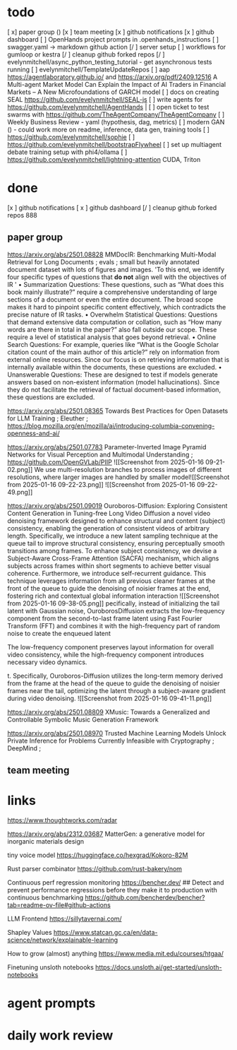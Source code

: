 # todo
[ x] paper group ()
[x ] team meeting
[x  ] github notifications
[x  ] github dashboard
[ ] OpenHands project prompts in .openhands_instructions
[ ] swagger.yaml -> markdown github action
[/ ] server setup
[ ] workflows for gumloop or kestra
[/ ] cleanup github forked repos
[/ ] evelynmitchell/async_python_testing_tutorial - get asynchronous tests running
[ ] evelynmitchell/TemplateUpdateRepos
[ ] aap https://agentlaboratory.github.io/ and https://arxiv.org/pdf/2409.12516 A Multi-agent Market Model Can Explain the Impact of AI Traders in Financial Markets – A New Microfoundations of GARCH model
[ ] docs on creating SEAL https://github.com/evelynmitchell/SEAL-js
[ ] write agents for https://github.com/evelynmitchell/AgentHands |
[ ] open ticket to test swarms with https://github.com/TheAgentCompany/TheAgentCompany
[ ] Weekly Business Review - yaml (hypothesis, dag, metrics)
[ ] modern GAN () - could work more on readme, inference, data gen, training tools
[ ] https://github.com/evelynmitchell/sophie
[ ] https://github.com/evelynmitchell/bootstrapFlywheel
[ ] set up multiagent debate training setup with phi4/ollama
[ ] https://github.com/evelynmitchell/lightning-attention CUDA, Triton

# done

[x  ] github notifications
[ x ] github dashboard
[/ ] cleanup github forked repos 888

## paper group

https://arxiv.org/abs/2501.08828 MMDocIR: Benchmarking Multi-Modal Retrieval for Long Documents ; evals ; small but heavily annotated document dataset with lots of figures and images.
'To this
end, we identify four specific types of questions that **do not** align
well with the objectives of IR ' 
• Summarization Questions: These questions, such as “What does
this book mainly illustrate?” require a comprehensive understanding of large sections of a document or even the entire document.
The broad scope makes it hard to pinpoint specific content effectively, which contradicts the precise nature of IR tasks.
• Overwhelm Statistical Questions: Questions that demand extensive data computation or collation, such as “How many words
are there in total in the paper?” also fall outside our scope. These
require a level of statistical analysis that goes beyond retrieval.
• Online Search Questions: For example, queries like “What is the
Google Scholar citation count of the main author of this article?”
rely on information from external online resources. Since our
focus is on retrieving information that is internally available
within the documents, these questions are excluded.
• Unanswerable Questions: These are designed to test if models
generate answers based on non-existent information (model hallucinations). Since they do not facilitate the retrieval of factual
document-based information, these questions are excluded.

https://arxiv.org/abs/2501.08365 Towards Best Practices for Open Datasets for LLM Training ; Eleuther ; https://blog.mozilla.org/en/mozilla/ai/introducing-columbia-convening-openness-and-ai/ 

https://arxiv.org/abs/2501.07783 Parameter-Inverted Image Pyramid Networks for Visual Perception and Multimodal Understanding ; https://github.com/OpenGVLab/PIIP 
![[Screenshot from 2025-01-16 09-21-02.png]] We use multi-resolution branches to process images of different resolutions, where larger images are handled by smaller
model![[Screenshot from 2025-01-16 09-22-23.png]]
![[Screenshot from 2025-01-16 09-22-49.png]]

https://arxiv.org/abs/2501.09019 Ouroboros-Diffusion: Exploring Consistent Content Generation in Tuning-free Long Video Diffusion 
a novel video denoising framework designed to enhance structural and content (subject) consistency, enabling the generation of consistent videos of arbitrary length. Specifically, we introduce a
new latent sampling technique at the queue tail to improve
structural consistency, ensuring perceptually smooth transitions among frames. To enhance subject consistency, we devise a Subject-Aware Cross-Frame Attention (SACFA) mechanism, which aligns subjects across frames within short segments to achieve better visual coherence. Furthermore, we
introduce self-recurrent guidance. This technique leverages
information from all previous cleaner frames at the front of
the queue to guide the denoising of noisier frames at the
end, fostering rich and contextual global information interaction
![[Screenshot from 2025-01-16 09-38-05.png]]
pecifically, instead of
initializing the tail latent with Gaussian noise, OuroborosDiffusion extracts the low-frequency component from the
second-to-last frame latent using Fast Fourier Transform
(FFT) and combines it with the high-frequency part of random noise to create the enqueued latent

The low-frequency
component preserves layout information for overall video
consistency, while the high-frequency component introduces
necessary video dynamics.

t. Specifically, Ouroboros-Diffusion utilizes the long-term memory derived from the frame at the
head of the queue to guide the denoising of noisier frames
near the tail, optimizing the latent through a subject-aware
gradient during video denoising.
![[Screenshot from 2025-01-16 09-41-11.png]]

https://arxiv.org/abs/2501.08809 XMusic: Towards a Generalized and Controllable Symbolic Music Generation Framework 

https://arxiv.org/abs/2501.08970 Trusted Machine Learning Models Unlock Private Inference for Problems Currently Infeasible with Cryptography ; DeepMind ; 

## team meeting

# links

https://www.thoughtworks.com/radar

https://arxiv.org/abs/2312.03687 MatterGen: a generative model for inorganic materials design 

tiny voice model https://huggingface.co/hexgrad/Kokoro-82M

Rust parser combinator https://github.com/rust-bakery/nom

Continuous perf regression monitoring https://bencher.dev/ ## Detect and prevent performance regressions before they make it to production with continuous benchmarking https://github.com/bencherdev/bencher?tab=readme-ov-file#github-actions

LLM Frontend https://sillytavernai.com/

Shapley Values https://www.statcan.gc.ca/en/data-science/network/explainable-learning

How to grow (almost) anything https://www.media.mit.edu/courses/htgaa/

Finetuning unsloth notebooks https://docs.unsloth.ai/get-started/unsloth-notebooks 


# agent prompts

# daily work review


